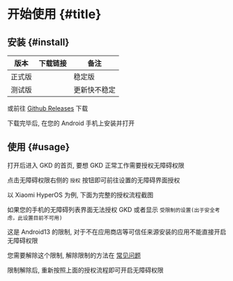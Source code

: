# 开始使用 {#title}

## 安装 {#install}

| 版本   | 下载链接                   | 备注           |
| ------ | -------------------------- | -------------- |
| 正式版 | <ApkDownloadButton />      | 稳定版         |
| 测试版 | <ApkDownloadButton beta /> | 更新快不稳定 |

或前往 [Github Releases](https://github.com/gkd-kit/gkd/releases/latest) 下载

下载完毕后, 在您的 Android 手机上安装并打开

## 使用 {#usage}

打开后进入 GKD 的首页, 要想 GKD 正常工作需要授权无障碍权限

点击无障碍权限右侧的 `授权` 按钮即可前往设置的无障碍界面授权

以 Xiaomi HyperOS 为例, 下面为完整的授权流程截图

<ImageTable :images="[['0001.png','0002.png','0003.png','0004.png'], ['0005.png','0006.png','0007.png','0008.png']]" />

如果您的手机的无障碍列表界面无法授权 GKD 或者显示 `受限制的设置(出于安全考虑，此设置目前不可用)`

这是 Android13 的限制, 对于不在应用商店等可信任来源安装的应用不能直接开启无障碍权限

您需要解除这个限制, 解除限制的方法在 [常见问题](/guide/faq)

限制解除后, 重新按照上面的授权流程即可开启无障碍权限
